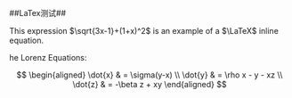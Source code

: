 ##LaTex测试##

This expression $\sqrt{3x-1}+(1+x)^2$ is an example of a $\LaTeX$ inline equation.

he Lorenz Equations:

$$
\begin{aligned}
\dot{x} & = \sigma(y-x) \\
\dot{y} & = \rho x - y - xz \\
\dot{z} & = -\beta z + xy
\end{aligned}
$$